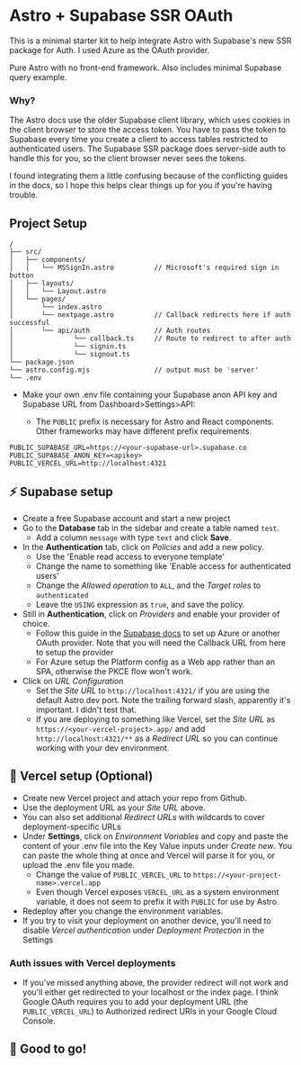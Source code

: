 # Astro + Supabase SSR OAuth

This is a minimal starter kit to help integrate Astro with Supabase's new SSR package for Auth. I used Azure as the OAuth provider.

Pure Astro with no front-end framework. Also includes minimal Supabase query example.

### Why?

The Astro docs use the older Supabase client library, which uses cookies in the client browser to store the access token. You have to pass the token to Supabase every time you create a client to access tables restricted to authenticated users. The Supabase SSR package does server-side auth to handle this for you, so the client browser never sees the tokens.

I found integrating them a little confusing because of the conflicting guides in the docs, so I hope this helps clear things up for you if you're having trouble.

## Project Setup

```text
/
├── src/
│ 	├── components/
│ 	│ 	└── MSSignIn.astro	 		// Microsoft's required sign in button
│ 	├── layouts/
│ 	│ 	└── Layout.astro
│ 	└── pages/
│ 		└── index.astro
│ 		└── nextpage.astro  		// Callback redirects here if auth successful
│ 		└── api/auth 				// Auth routes
│ 				└── callback.ts 	// Route to redirect to after auth
│ 				└── signin.ts
│ 				└── signout.ts
└── package.json
└── astro.config.mjs 				// output must be 'server'
└── .env
```

-   Make your own .env file containing your Supabase anon API key and Supabase URL from Dashboard>Settings>API:

    -   The `PUBLIC` prefix is necessary for Astro and React components. Other frameworks may have different prefix requirements.

```
PUBLIC_SUPABASE_URL=https://<your-supabase-url>.supabase.co
PUBLIC_SUPABASE_ANON_KEY=<apikey>
PUBLIC_VERCEL_URL=http://localhost:4321
```

## ⚡ Supabase setup

-   Create a free Supabase account and start a new project
-   Go to the **Database** tab in the sidebar and create a table named `test`.
    -   Add a column `message` with type `text` and click **Save**.
-   In the **Authentication** tab, click on _Policies_ and add a new policy.
    -   Use the 'Enable read access to everyone template'
    -   Change the name to something like 'Enable access for authenticated users'
    -   Change the _Allowed operation_ to `ALL`, and the _Target roles_ to `authenticated`
    -   Leave the `USING` expression as `true`, and save the policy.
-   Still in **Authentication**, click on _Providers_ and enable your provider of choice.
    -   Follow this guide in the [Supabase docs](https://supabase.com/docs/guides/auth/social-login) to set up Azure or another OAuth provider. Note that you will need the Callback URL from here to setup the provider
    -   For Azure setup the Platform config as a Web app rather than an SPA, otherwise the PKCE flow won't work.
-   Click on _URL Configuration_
    -   Set the _Site URL_ to `http://localhost:4321/` if you are using the default Astro dev port. Note the trailing forward slash, apparently it's important. I didn't test that.
    -   If you are deploying to something like Vercel, set the _Site URL_ as `https://<your-vercel-project>.app/` and add `http://localhost:4321/**` as a _Redirect URL_ so you can continue working with your dev environment.

## 🔺 Vercel setup (Optional)

-   Create new Vercel project and attach your repo from Github.
-   Use the deployment URL as your _Site URL_ above.
-   You can also set additional _Redirect URLs_ with wildcards to cover deployment-specific URLs
-   Under **Settings**, click on _Environment Variables_ and copy and paste the content of your .env file into the Key Value inputs under _Create new_. You can paste the whole thing at once and Vercel will parse it for you, or upload the .env file you made.
    -   Change the value of `PUBLIC_VERCEL_URL` to `https://<your-project-name>.vercel.app`
    -   Even though Vercel exposes `VERCEL_URL` as a system environment variable, it does not seem to prefix it with `PUBLIC` for use by Astro.
-   Redeploy after you change the environment variables.
-   If you try to visit your deployment on another device, you'll need to disable _Vercel authentication_ under _Deployment Protection_ in the Settings

### Auth issues with Vercel deployments

-   If you've missed anything above, the provider redirect will not work and you'll either get redirected to your localhost or the index page. I think Google OAuth requires you to add your deployment URL (the `PUBLIC_VERCEL_URL`) to Authorized redirect URIs in your Google Cloud Console.

## 🚀 Good to go!
